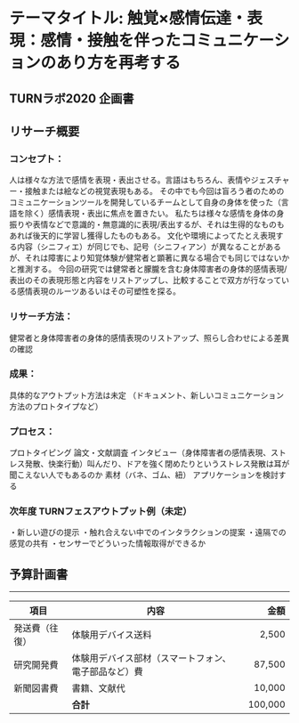# テーマタイトル: **触覚×感情伝達・表現：感情・接触を伴ったコミュニケーションのあり方を再考する**
## TURNラボ2020 企画書

## リサーチ概要

### コンセプト：
人は様々な方法で感情を表現・表出させる。言語はもちろん、表情やジェスチャー・接触または絵などの視覚表現もある。
その中でも今回は盲ろう者のためのコミュニケーションツールを開発しているチームとして自身の身体を使った（言語を除く）感情表現・表出に焦点を置きたい。
私たちは様々な感情を身体の身振りや表情などで意識的・無意識的に表現/表出するが、それは生得的なものもあれば後天的に学習し獲得したものもある。
文化や環境によってたとえ表現する内容（シニフィエ）が同じでも、記号（シニフィアン）が異なることがあるが、それは障害により知覚体験が健常者と顕著に異なる場合でも同じではないかと推測する。
今回の研究では健常者と朦朧を含む身体障害者の身体的感情表現/表出のその表現形態と内容をリストアップし、比較することで双方が行なっている感情表現のルーツあるいはその可塑性を探る。

### リサーチ方法：
健常者と身体障害者の身体的感情表現のリストアップ、照らし合わせによる差異の確認

### 成果：
具体的なアウトプット方法は未定
（ドキュメント、新しいコミュニケーション方法のプロトタイプなど）

### プロセス：
プロトタイピング
論文・文献調査
インタビュー（身体障害者の感情表現、ストレス発散、快楽行動）叫んだり、ドアを強く閉めたりというストレス発散は耳が聞こえない人でもあるのか
素材（バネ、ゴム、紐）
アプリケーションを検討する

### 次年度 TURNフェスアウトプット例（未定）
・新しい遊びの提示
・触れ合えない中でのインタラクションの提案
・遠隔での感覚の共有
・センサーでどういった情報取得ができるか

## 予算計画書
---
項目 | 内容 | 金額 
--|--|--:
発送費（往復）|体験用デバイス送料|2,500
研究開発費|体験用デバイス部材（スマートフォン、電子部品など）費|87,500
新聞図書費|書籍、文献代|10,000
&nbsp;|**合計**|100,000
